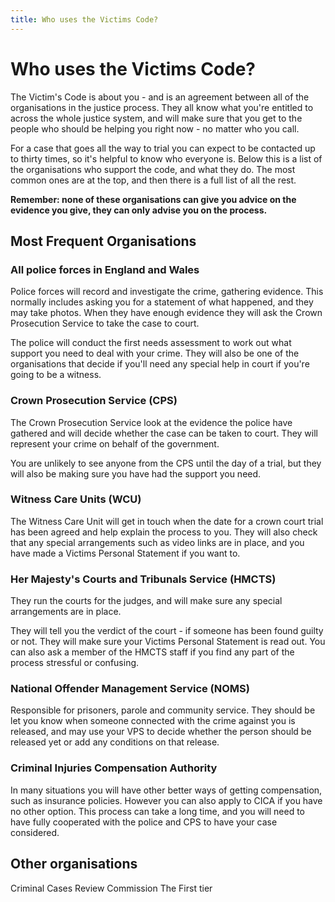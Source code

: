```yaml
---
title: Who uses the Victims Code?	
---
```

# Who uses the Victims Code?

The Victim's Code is about you - and is an agreement between all of the organisations in the justice process. They all know what you're entitled to across the whole justice system, and will make sure that you get to the people who should be helping you right now - no matter who you call.

For a case that goes all the way to trial you can expect to be contacted up to thirty times, so it's helpful to know who everyone is. Below this is a list of the organisations who support the code, and what they do. The most common ones are at the top, and then there is a full list of all the rest.

**Remember: none of these organisations can give you advice on the evidence you give, they can only advise you on the process.**

## Most Frequent Organisations

### All police forces in England and Wales
Police forces will record and investigate the crime, gathering evidence. This normally includes asking you for a statement of what happened, and they may take photos. When they have enough evidence they will ask the Crown Prosecution Service to take the case to court.

The police will conduct the first needs assessment to work out what support you need to deal with your crime. They will also be one of the organisations that decide if you'll need any special help in court if you're going to be a witness.

### Crown Prosecution Service (CPS)
The Crown Prosecution Service look at the evidence the police have gathered and will decide whether the case can be taken to court. They will represent your crime on behalf of the government.

You are unlikely to see anyone from the CPS until the day of a trial, but they will also be making sure you have had the support you need.

### Witness Care Units (WCU)
The Witness Care Unit will get in touch when the date for a crown court trial has been agreed and help explain the process to you. They will also check that any special arrangements such as video links are in place, and you have made a Victims Personal Statement if you want to.

### Her Majesty's Courts and Tribunals Service (HMCTS)
They run the courts for the judges, and will make sure any special arrangements are in place. 

They will tell you the verdict of the court - if someone has been found guilty or not. They will make sure your Victims Personal Statement is read out. You can also ask a member of the HMCTS staff if you find any part of the process stressful or confusing.

### National Offender Management Service (NOMS)
Responsible for prisoners, parole and community service. They should be let you know when someone connected with the crime against you is released, and may use your VPS to decide whether the person should be released yet or add any conditions on that release.

### Criminal Injuries Compensation Authority
In many situations you will have other better ways of getting compensation, such as insurance policies. However you can also apply to CICA if you have no other option. This process can take a long time, and you will need to have fully cooperated with the police and CPS to have your case considered.

## Other organisations
Criminal Cases Review Commission
The First tier